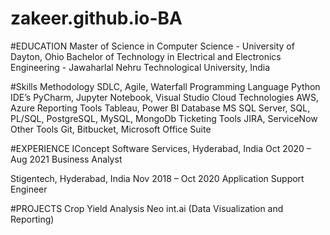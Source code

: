 # zakeer.github.io-BA
#EDUCATION
Master of Science in Computer Science - University of Dayton, Ohio
Bachelor of Technology in Electrical and Electronics Engineering - Jawaharlal Nehru Technological University, India

#Skills
Methodology SDLC, Agile, Waterfall
Programming Language Python 
IDE’s PyCharm, Jupyter Notebook, Visual Studio
Cloud Technologies AWS, Azure
Reporting Tools Tableau, Power BI
Database MS SQL Server, SQL, PL/SQL, PostgreSQL, MySQL, MongoDb
Ticketing Tools JIRA, ServiceNow
Other Tools Git, Bitbucket, Microsoft Office Suite 

#EXPERIENCE
IConcept Software Services, Hyderabad, India Oct 2020 – Aug 2021
Business Analyst

Stigentech, Hyderabad, India Nov 2018 – Oct 2020
Application Support Engineer 

#PROJECTS
Crop Yield Analysis
Neo int.ai (Data Visualization and Reporting)
